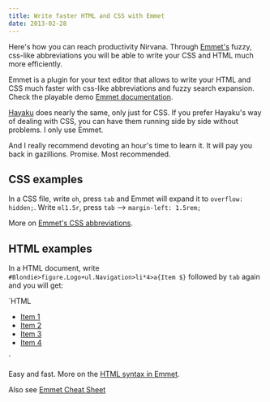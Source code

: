 ```yaml
---
title: Write faster HTML and CSS with Emmet
date: 2013-02-28
---
```


Here's how you can reach productivity Nirvana. Through [Emmet's]("http://emmet.io/") fuzzy, css-like abbreviations you will be able to write your CSS and HTML much more efficiently.

Emmet is a plugin for your text editor that allows to write your HTML and CSS much faster with css-like abbreviations and fuzzy search expansion. Check the playable demo [Emmet documentation]("http://docs.emmet.io/").

[Hayaku](http://hayakubundle.com/) does nearly the same, only just for CSS. If you prefer Hayaku's way of dealing with CSS, you can have them running side by side without problems. I only use Emmet.

And I really recommend devoting an hour's time to learn it. It will pay you back in gazillions. Promise. Most recommended.

## CSS examples

In a CSS file, write `oh`, press `tab` and Emmet will expand it to `overflow: hidden;`. Write `ml1.5r`, press `tab` --> `margin-left: 1.5rem;`

More on [Emmet's CSS abbreviations](http://docs.emmet.io/css-abbreviations/).

## HTML examples

In a HTML document, write `#Blondie>figure.Logo+ul.Navigation>li*4>a{Item $}` followed by `tab` again and you will get:

`HTML
<div id="Blondie">
    <figure class="Logo"></figure>

- <a href="">Item 1</a>
- <a href="">Item 2</a>
- <a href="">Item 3</a>
- <a href="">Item 4</a>
</div>`

Easy and fast. More on the [HTML syntax in Emmet](http://docs.emmet.io/abbreviations/syntax/).

Also see [Emmet Cheat Sheet](http://docs.emmet.io/cheat-sheet/)
